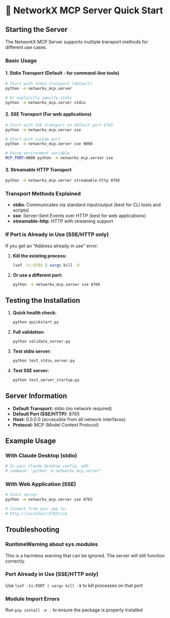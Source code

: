 # 🚀 NetworkX MCP Server Quick Start

## Starting the Server

The NetworkX MCP Server supports multiple transport methods for different use cases.

### Basic Usage

#### 1. **Stdio Transport** (Default - for command-line tools)
```bash
# Start with stdio transport (default)
python -m networkx_mcp.server

# Or explicitly specify stdio
python -m networkx_mcp.server stdio
```

#### 2. **SSE Transport** (For web applications)
```bash
# Start with SSE transport on default port 8765
python -m networkx_mcp.server sse

# Start with custom port
python -m networkx_mcp.server sse 9000

# Using environment variable
MCP_PORT=9000 python -m networkx_mcp.server sse
```

#### 3. **Streamable HTTP Transport**
```bash
python -m networkx_mcp.server streamable-http 8765
```

### Transport Methods Explained

- **stdio**: Communicates via standard input/output (best for CLI tools and scripts)
- **sse**: Server-Sent Events over HTTP (best for web applications)  
- **streamable-http**: HTTP with streaming support

### If Port is Already in Use (SSE/HTTP only)

If you get an "Address already in use" error:

1. **Kill the existing process:**
   ```bash
   lsof -ti:8765 | xargs kill -9
   ```

2. **Or use a different port:**
   ```bash
   python -m networkx_mcp.server sse 8766
   ```

## Testing the Installation

1. **Quick health check:**
   ```bash
   python quickstart.py
   ```

2. **Full validation:**
   ```bash
   python validate_server.py
   ```

3. **Test stdio server:**
   ```bash
   python test_stdio_server.py
   ```

4. **Test SSE server:**
   ```bash
   python test_server_startup.py
   ```

## Server Information

- **Default Transport:** stdio (no network required)
- **Default Port (SSE/HTTP):** 8765
- **Host:** 0.0.0.0 (accessible from all network interfaces)
- **Protocol:** MCP (Model Context Protocol)

## Example Usage

### With Claude Desktop (stdio)
```bash
# In your Claude Desktop config, add:
# command: "python -m networkx_mcp.server"
```

### With Web Application (SSE)
```bash
# Start server
python -m networkx_mcp.server sse 8765

# Connect from your app to:
# http://localhost:8765/sse
```

## Troubleshooting

### RuntimeWarning about sys.modules
This is a harmless warning that can be ignored. The server will still function correctly.

### Port Already in Use (SSE/HTTP only)
Use `lsof -ti:PORT | xargs kill -9` to kill processes on that port

### Module Import Errors
Run `pip install -e .` to ensure the package is properly installed